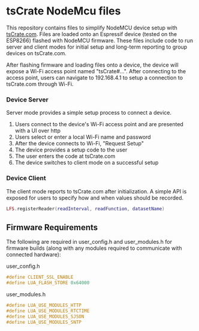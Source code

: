 # tsCrate NodeMcu files
This repository contains files to simplify NodeMCU device setup with [tsCrate.com](https://tscrate.com). Files are loaded onto an Espressif device (tested on the ESP8266) flashed with NodeMCU firmware. These files include code to run server and client modes for initial setup and long-term reporting to group devices on tsCrate.com.

After flashing firmware and loading files onto a device, the device will expose a Wi-Fi access point named "tsCrate#...". After connecting to the access point, users can navigate to 192.168.4.1 to setup a connection to tsCrate.com through Wi-Fi.

### Device Server
Server mode provides a simple setup process to connect a device.
1. Users connect to the device's Wi-Fi access point and are presented with a UI over http
3. Users select or enter a local Wi-Fi name and password
5. After the device connects to Wi-Fi, "Request Setup"
6. The device provides a setup code to the user
7. The user enters the code at tsCrate.com
9. The device switches to client mode on a successful setup

### Device Client
The client mode reports to tsCrate.com after initialization. A simple API is exposed for users to specify how and when values should be recorded.
```lua
LFS.registerReader(readInterval, readFunction, datasetName)
```

## Firmware Requirements
The following are required in user_config.h and user_modules.h for firmware builds (along with any modules required to communicate with connected hardware):

user_config.h
```c
#define CLIENT_SSL_ENABLE
#define LUA_FLASH_STORE 0x64000
```

user_modules.h
```c
#define LUA_USE_MODULES_HTTP
#define LUA_USE_MODULES_RTCTIME
#define LUA_USE_MODULES_SJSON
#define LUA_USE_MODULES_SNTP
```
